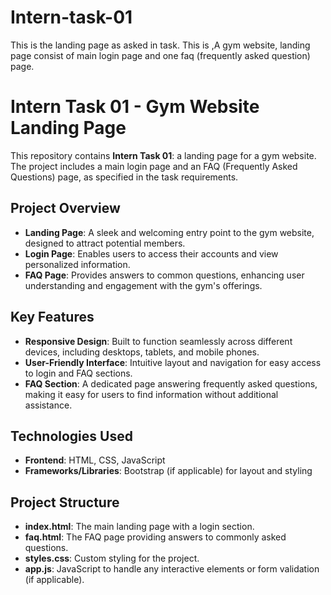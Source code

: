 # Intern-task-01
This is the landing page as asked in task.
This is ,A gym website, landing page consist of main login page and one faq (frequently asked question) page.

# Intern Task 01 - Gym Website Landing Page

This repository contains **Intern Task 01**: a landing page for a gym website. The project includes a main login page and an FAQ (Frequently Asked Questions) page, as specified in the task requirements.

## Project Overview

- **Landing Page**: A sleek and welcoming entry point to the gym website, designed to attract potential members.
- **Login Page**: Enables users to access their accounts and view personalized information.
- **FAQ Page**: Provides answers to common questions, enhancing user understanding and engagement with the gym's offerings.

## Key Features

- **Responsive Design**: Built to function seamlessly across different devices, including desktops, tablets, and mobile phones.
- **User-Friendly Interface**: Intuitive layout and navigation for easy access to login and FAQ sections.
- **FAQ Section**: A dedicated page answering frequently asked questions, making it easy for users to find information without additional assistance.

## Technologies Used

- **Frontend**: HTML, CSS, JavaScript
- **Frameworks/Libraries**: Bootstrap (if applicable) for layout and styling

## Project Structure

- **index.html**: The main landing page with a login section.
- **faq.html**: The FAQ page providing answers to commonly asked questions.
- **styles.css**: Custom styling for the project.
- **app.js**: JavaScript to handle any interactive elements or form validation (if applicable).
